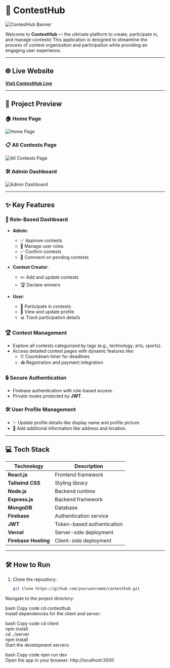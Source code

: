 # 🎉 ContestHub  

![ContestHub Banner](https://via.placeholder.com/1200x400?text=ContestHub)  

Welcome to **ContestHub** — the ultimate platform to create, participate in, and manage contests! This application is designed to streamline the process of contest organization and participation while providing an engaging user experience.  

---

## 🌐 Live Website  
[**Visit ContestHub Live**](https://your-website-url.com)  

---

## 📸 Project Preview  

### 🏠 Home Page  
![Home Page](https://via.placeholder.com/1200x800?text=Home+Page+Screenshot)  

### 📋 All Contests Page  
![All Contests Page](https://via.placeholder.com/1200x800?text=All+Contests+Screenshot)  

### 🛠️ Admin Dashboard  
![Admin Dashboard](https://via.placeholder.com/1200x800?text=Admin+Dashboard+Screenshot)  

---

## ✨ Key Features  

### 🚀 Role-Based Dashboard  
- **Admin**:  
  - ✅ Approve contests  
  - 🔧 Manage user roles  
  - ✅ Confirm contests  
  - 💬 Comment on pending contests  

- **Contest Creator**:  
  - ✏️ Add and update contests  
  - 🏆 Declare winners  

- **User**:  
  - 🎯 Participate in contests  
  - 📝 View and update profile  
  - 📊 Track participation details  

### 🏆 Contest Management  
- Explore all contests categorized by tags (e.g., technology, arts, sports).  
- Access detailed contest pages with dynamic features like:  
  - ⏰ Countdown timer for deadlines  
  - 📥 Registration and payment integration  

### 🔒 Secure Authentication  
- Firebase authentication with role-based access.  
- Private routes protected by **JWT**.  

### 🛠️ User Profile Management  
- ✨ Update profile details like display name and profile picture.  
- 📍 Add additional information like address and location.  

---

## 💻 Tech Stack  

| **Technology** | **Description**          |  
|-----------------|--------------------------|  
| **React.js**    | Frontend framework       |  
| **Tailwind CSS**| Styling library          |  
| **Node.js**     | Backend runtime          |  
| **Express.js**  | Backend framework        |  
| **MongoDB**     | Database                 |  
| **Firebase**    | Authentication service   |  
| **JWT**         | Token-based authentication |  
| **Vercel**      | Server-side deployment   |  
| **Firebase Hosting** | Client-side deployment |  

---

## 🛠️ How to Run  

1. Clone the repository:  
   ```bash  
   git clone https://github.com/yourusername/contesthub.git  
Navigate to the project directory:

bash
Copy code
cd contesthub  
Install dependencies for the client and server:

bash
Copy code
cd client  
npm install  
cd ../server  
npm install  
Start the development servers:

bash
Copy code
npm run dev  
Open the app in your browser:
http://localhost:3000
